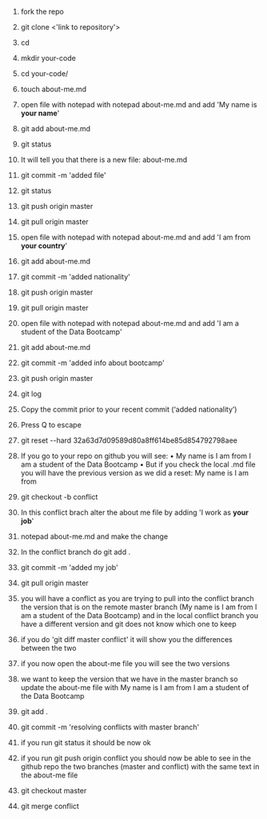 1.	fork the repo
2.	git clone <'link to repository'>
3.	cd <name of cloned folder >
4.	mkdir your-code
5.	cd your-code/
6.	touch about-me.md
7.	open file with notepad with notepad about-me.md and add 'My name is **your name**'  
8.	git add about-me.md
9.	git status
10.	It will tell you that there is a new file:   about-me.md
11.	git commit -m 'added file'
12.	git status
13.	git push origin master
14.	git pull origin master
15.	open file with notepad with notepad about-me.md and add 'I am from **your country**'  
16.	git add about-me.md
17.	git commit -m 'added nationality'
18.	git push origin master
19.	git pull origin master
20.	open file with notepad with notepad about-me.md and add 'I am a student of the Data Bootcamp'  
21.	git add about-me.md
22.	git commit -m 'added info about bootcamp'
23.	git push origin master
24.	git log 
25.	Copy the commit prior to your recent commit (‘added nationality’)
26.	Press Q to escape
27.	git reset --hard 32a63d7d09589d80a8ff614be85d854792798aee
28.	If you go to your repo on github you will see:
•	My name is <your name> I am from <your country> I am a student of the Data Bootcamp
•	But if you check the local .md file you will have the previous version as we did a reset: My name is <your name> I am from <your country>
29.	git checkout -b conflict
30.	In this conflict brach alter the about me file by adding 'I work as **your job**'
31.	notepad about-me.md and make the change
32.	In the conflict branch do git add .
33.	git commit -m 'added my job' 
34.	git pull origin master
35.	you will have a conflict as you are trying to pull into the conflict branch the version that is on the remote master branch (My name is <your name> I am from <your country> I am a student of the Data Bootcamp) and in the local conflict branch you have a different version and git does not know which one to keep
36.	if you do 'git diff master conflict' it will show you the differences between the two 

37.	if you now open the about-me file you will see the two versions
38.	we want to keep the version that we have in the master branch so update the about-me file with My name is <your name> I am from <your country> I am a student of the Data Bootcamp
39.	git add .
40.	git commit -m 'resolving conflicts with master branch'
41.	if you run git status it should be now ok 
42.	if you run git push origin conflict you should now be able to see in the github repo the two branches (master and conflict) with the same text in the about-me file 
43.	git checkout master 
44.	git merge conflict


